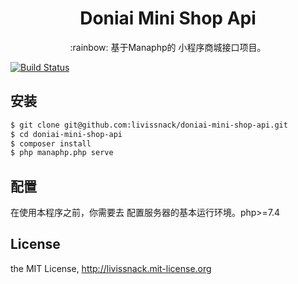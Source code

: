 
<h1 align="center">Doniai Mini Shop Api</h1>

<p align="center">:rainbow: 基于Manaphp的 小程序商城接口项目。</p>

[![Build Status](https://travis-ci.org/livissnack/doniai-mini-shop-api.svg?branch=main)](https://travis-ci.org/livissnack/weather)

## 安装

```sh
$ git clone git@github.com:livissnack/doniai-mini-shop-api.git
$ cd doniai-mini-shop-api
$ composer install
$ php manaphp.php serve
```

## 配置

在使用本程序之前，你需要去 配置服务器的基本运行环境。php>=7.4

## License
the MIT License, http://livissnack.mit-license.org
